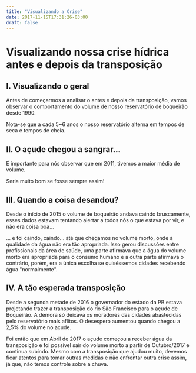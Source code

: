 ```yaml
---
title: "Visualizando a Crise"
date: 2017-11-15T17:31:26-03:00
draft: false
---
```


# Visualizando nossa crise hídrica antes e depois da transposição

## I. Visualizando o geral 

Antes de começarmos a analisar o antes e depois da transposição, vamos observar o comportamento do volume de nosso reservatório de boqueirão desde 1990.

<div id="visTotal" width=300></div>

<script src="https://cdnjs.cloudflare.com/ajax/libs/vega/3.0.7/vega.js"></script>
<script src="https://cdnjs.cloudflare.com/ajax/libs/vega-lite/2.0.1/vega-lite.js"></script>
<script src="https://cdnjs.cloudflare.com/ajax/libs/vega-embed/3.0.0-rc7/vega-embed.js"></script>

<script>
    const specTotal = {
    "$schema": "https://vega.github.io/schema/vega-lite/v2.json",
    "data": {
        "url": "https://api.insa.gov.br/reservatorios/12172/monitoramento",
        "format": {
        "type": "json",
        "property": "volumes",
        "parse": {
            "DataInformacao": "utc:'%d/%m/%Y'"
                }
            }
        },

    "width": 500,
    "height": 120,

    "mark": {
        "type": "line",
        "interpolate": "monotone"
    },
    "selection": {
      "brush": {"type": "interval", "encodings": ["x"]}
    },
    "encoding": {
      "x": {
        "timeUnit" : "monthyear",
        "field": "DataInformacao",
        "type": "temporal",
        "axis": {"format": "%Y", "title" : "Volume percentual ao longo dos anos"}
       },
      "y": {
        "field": "VolumePercentual",
        "type": "quantitative",
        "axis": {"tickCount": 30, "grid": false, "title": "Volume percentual"}
         }
       }
     };
     
  	vegaEmbed('#visTotal', specTotal).catch(console.warn);
</script>

Nota-se que a cada 5~6 anos o nosso reservatório alterna em tempos de seca e tempos de cheia.

## II. O açude chegou a sangrar...

É importante para nós observar que em 2011, tivemos a maior média de volume.

<div id="visMaior" width=300>
<script>
const specMaior = {
        "$schema": "https://vega.github.io/schema/vega-lite/v2.json",  
  "data": {
        "url": "https://api.insa.gov.br/reservatorios/12172/monitoramento",
        "format": {
        "type": "json",
        "property": "volumes",
        "parse": {
            "DataInformacao": "utc:'%d/%m/%Y'"
                }
            }   
        },
        
    "width": 500,
    "height": 120,

    "transform": [
          {"filter": {"timeUnit": "year", "field": "DataInformacao", "range": [2011, 2011] }}
    ],
            
    "mark": "line",    
    "encoding": {
        "x": {
            "timeUnit": "yearmonth",
            "field": "DataInformacao",
            "type": "ordinal"
        },
        "y": {
            "aggregate": "mean",
            "field": "VolumePercentual",
            "type": "quantitative"
        
    }
    
  }
    };
    
    vegaEmbed('#visMaior', specMaior).catch(console.warn);

</script>
</div>

Seria muito bom se fosse sempre assim!

## III. Quando a coisa desandou?

Desde o início de 2015 o volume de boqueirão andava caindo bruscamente, esses dados estavam tentando alertar a todos nós o que estava por vir, e não era coisa boa...

<div id="visActual" width=300>
<script>
const specActual = {
        "$schema": "https://vega.github.io/schema/vega-lite/v2.json",  
        "data": {
            "url": "https://api.insa.gov.br/reservatorios/12172/monitoramento",
            "format": {
            "type": "json",
            "property": "volumes",
            "parse": {
                "DataInformacao": "utc:'%d/%m/%Y'"
                    }
                }   
            },

        "transform": [
              {"filter": {"timeUnit": "year", "field": "DataInformacao", "range": [2015, 2017] }}
        ],

        "mark": "line",    
        "encoding": {
            "x": {
                "timeUnit": "yearmonth",
                "field": "DataInformacao",
                "type": "ordinal"
            },
            "y": {
                "aggregate": "mean",
                "field": "VolumePercentual",
                "type": "quantitative"

        }

      }
    };
    
    vegaEmbed('#visActual', specActual).catch(console.warn);

</script>
</div>

... e foi caindo, caindo... até que chegamos no volume morto, onde a qualidade da água não era tão apropriada. Isso gerou discussões entre profissionais da área de saúde, uma parte afirmava que a água do volume morto era apropriada para o consumo humano e a outra parte afirmava o contrário, porém, era a única escolha se quiséssemos cidades recebendo água "normalmente".


## IV. A tão esperada transposição

Desde a segunda metade de 2016 o governador do estado da PB estava projetando trazer a transposição do rio São Francisco para o açude de Boqueirão. A demora só deixava os moradores das cidades abastecidas pelo reservatório mais aflitos. O desespero aumentou quando chegou a 2,5% do volume no açude.

<div id="visTransp" width=300>
<script>
const specTransp = {
        "$schema": "https://vega.github.io/schema/vega-lite/v2.json",  
  "data": {
        "url": "https://api.insa.gov.br/reservatorios/12172/monitoramento",
        "format": {
        "type": "json",
        "property": "volumes",
        "parse": {
            "DataInformacao": "utc:'%d/%m/%Y'"
                }
            }   
        },
        
    "width": 500,
    "height": 120,

    "transform": [
          {"filter": {"timeUnit": "year", "field": "DataInformacao", "range": [2017, 2017] }}
    ],
            
    "mark": "line",    
    "encoding": {
        "x": {
            "timeUnit": "yearmonth",
            "field": "DataInformacao",
            "type": "ordinal"
        },
        "y": {
            "aggregate": "mean",
            "field": "VolumePercentual",
            "type": "quantitative"
        
    }
    
  }
    };
    
    vegaEmbed('#visTransp', specTransp).catch(console.warn);

</script>
</div>

Foi então que em Abril de 2017 o açude começou a receber água da transposição e foi possível sair do volume morto a partir de Outubro/2017 e continua subindo. Mesmo com a transposição que ajudou muito, devemos ficar atentos para tomar outras medidas e não enfrentar outra crise assim, já que, não temos controle sobre a chuva.


